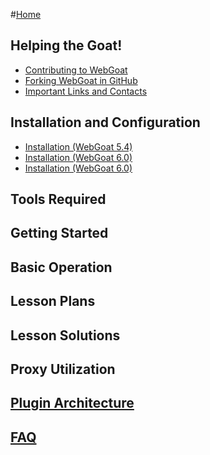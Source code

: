 #[Home](https://github.com/WebGoat/WebGoat-Legacy/wiki)

## Helping the Goat!
 - [Contributing to WebGoat](https://github.com/WebGoat/WebGoat-Legacy/wiki/Contributing-to-WebGoat)
 - [Forking WebGoat in GitHub](https://github.com/WebGoat/WebGoat-Legacy/wiki/Forking-WebGoat-in-GitHub)
 - [Important Links and Contacts](https://github.com/WebGoat/WebGoat-Legacy/wiki/Important-Links-and-Contacts)

## Installation and Configuration
 * [Installation (WebGoat 5.4)](https://github.com/WebGoat/WebGoat-Legacy/wiki/Installation-(WebGoat-5.4))
 * [Installation (WebGoat 6.0)](https://github.com/WebGoat/WebGoat-Legacy/wiki/Installation-(WebGoat-6.x))
 * [Installation (WebGoat 6.0)](https://github.com/WebGoat/WebGoat/wiki/Installation-(WebGoat-7.x))

## Tools Required

## Getting Started

## Basic Operation

## Lesson Plans

## Lesson Solutions

## Proxy Utilization

## [Plugin Architecture](https://github.com/WebGoat/WebGoat-Legacy/wiki/Plugin-Architecture)

## [FAQ](https://github.com/WebGoat/WebGoat-Legacy/wiki/FAQ)

